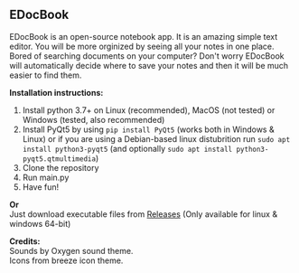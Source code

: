## EDocBook

EDocBook is an open-source notebook app. It is an amazing simple text editor. You will be more orginized by seeing all your notes in one place. Bored of searching documents on your computer? Don't worry EDocBook will automatically decide where to save your notes and then it will be much easier to find them.

**Installation instructions:**
 1. Install python 3.7+ on Linux (recommended), MacOS (not tested) or Windows (tested, also recommended)
 2. Install PyQt5 by using `pip install PyQt5` (works both in Windows & Linux) or if you are using a Debian-based linux distubrition run `sudo apt install python3-pyqt5` (and optionally `sudo apt install python3-pyqt5.qtmultimedia`)
 3. Clone the repository
 4. Run main.py
 5. Have fun!
 
 **Or**\
 Just download executable files from [Releases](https://github.com/stelios333/EDocBook/releases/tag/v1.0.0) (Only available for linux & windows 64-bit)

**Credits:**\
Sounds by Oxygen sound theme.\
Icons from breeze icon theme.